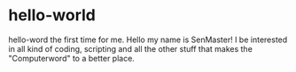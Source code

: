# hello-world
hello-word the first time for me.
Hello my name is SenMaster!
I be interested in all kind of coding, scripting and all the other stuff that makes the "Computerword" to a better place.
